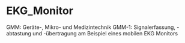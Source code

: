 # EKG_Monitor
GMM: Geräte-, Mikro- und Medizintechnik  GMM-1: Signalerfassung, -abtastung und -übertragung am Beispiel eines mobilen EKG Monitors
